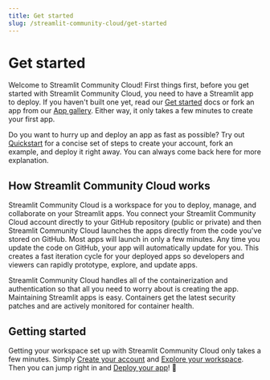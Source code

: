 ```yaml
---
title: Get started
slug: /streamlit-community-cloud/get-started
---
```


# Get started

Welcome to Streamlit Community Cloud! First things first, before you get started with Streamlit Community Cloud, you need to have a Streamlit app to deploy. If you haven't built one yet, read our [Get started](/library/get-started) docs or fork an app from our <a href="https://streamlit.io/gallery" target="_blank">App gallery</a>. Either way, it only takes a few minutes to create your first app.

<Tip>

Do you want to hurry up and deploy an app as fast as possible? Try out [Quickstart](/streamlit-community-cloud/get-started/quickstart) for a concise set of steps to create your account, fork an example, and deploy it right away. You can always come back here for more explanation.

</Tip>

## How Streamlit Community Cloud works

Streamlit Community Cloud is a workspace for you to deploy, manage, and collaborate on your Streamlit apps. You connect your Streamlit Community Cloud account directly to your GitHub repository (public or private) and then Streamlit Community Cloud launches the apps directly from the code you've stored on GitHub. Most apps will launch in only a few minutes. Any time you update the code on GitHub, your app will automatically update for you. This creates a fast iteration cycle for your deployed apps so developers and viewers can rapidly prototype, explore, and update apps.

Streamlit Community Cloud handles all of the containerization and authentication so that all you need to worry about is creating the app. Maintaining Streamlit apps is easy. Containers get the latest security patches and are actively monitored for container health.

## Getting started

Getting your workspace set up with Streamlit Community Cloud only takes a few minutes. Simply [Create your account](/streamlit-community-cloud/get-started/create-your-account) and [Explore your workspace](/streamlit-community-cloud/get-started/explore-your-workspace). Then you can jump right in and [Deploy your app](/streamlit-community-cloud/deploy-your-app)! 🎈
